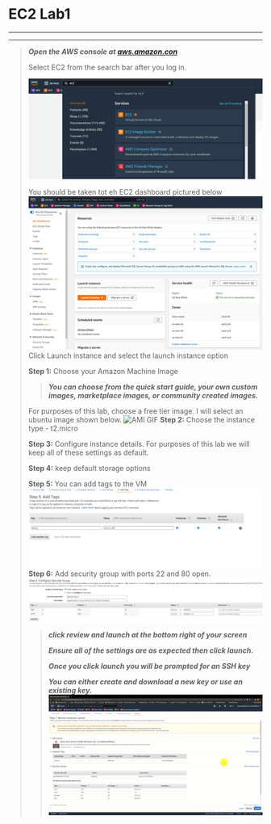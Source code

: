 # EC2 Lab1
---
---
>***Open the AWS console at [aws.amazon.con](https://aws.amazon.com/)***
>
>Select EC2 from the search bar after you log in. 
>
>![Ec2 Navigation](/EC2/images/ec2_search.png)
>
>You should be taken tot eh EC2 dashboard pictured below
>![EC2 Dash board](/EC2/images/ec2_dashboard.png)
>Click Launch instance and select the launch instance option
>
>**Step 1:** Choose your Amazon Machine Image
> 
>>***You can choose from the quick start guide, your own custom images, marketplace images, or community created images.***  
>
>For purposes of this lab, choose a free tier image.  I will select an ubuntu image shown below. 
> ![AMI GIF](images/select_AMI/select_AMI.gif)
> **Step 2:** Choose the instance type - t2.micro
> 
> **Step 3:** Configure instance details. For purposes of this lab we will keep all of these settings as default. 
> 
> **Step 4:** keep default storage options
> 
> **Step 5:** You can add tags to the VM
> ![Tags](images/tags.png)
>**Step 6:** Add security group with ports 22 and 80 open.  
> ![NSG](images/NSG.png)
>>***click review and launch at the bottom right of your screen***
>>
>>***Ensure all of the settings are as expected then click launch.***
>>
>>***Once you click launch you will be prompted for an SSH key*** 
>>
>>***You can either create and download a new key or use an existing key.*** 
![create_instance](images/launch_instance/launch_instance.gif)


